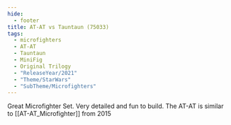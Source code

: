 ```yaml
---
hide:
  - footer
title: AT-AT vs Tauntaun (75033)
tags:
  - microfighters
  - AT-AT
  - Tauntaun
  - MiniFig
  - Original Trilogy
  - "ReleaseYear/2021"
  - "Theme/StarWars"
  - "SubTheme/Microfighters"
---
```


Great Microfighter Set. Very detailed and fun to build. The AT-AT is similar to [[AT-AT_Microfighter]] from 2015